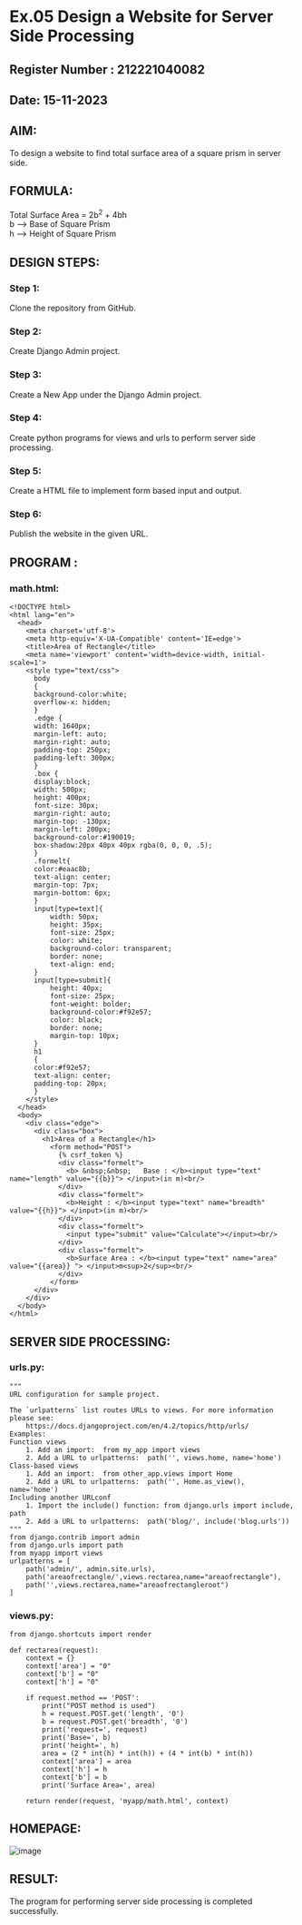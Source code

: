 # Ex.05 Design a Website for Server Side Processing
## Register Number : 212221040082
## Date: 15-11-2023

## AIM:
To design a website to find total surface area of a square prism in server side. 

## FORMULA:
Total Surface Area = 2b<sup>2</sup> + 4bh
<br>b --> Base of Square Prism
<br>h --> Height of Square Prism

## DESIGN STEPS:

### Step 1:
Clone the repository from GitHub.

### Step 2:
Create Django Admin project.

### Step 3:
Create a New App under the Django Admin project.

### Step 4:
Create python programs for views and urls to perform server side processing.

### Step 5:
Create a HTML file to implement form based input and output.

### Step 6:
Publish the website in the given URL.

## PROGRAM :

### math.html:
```
<!DOCTYPE html>
<html lang="en">
  <head>
    <meta charset='utf-8'>
    <meta http-equiv='X-UA-Compatible' content='IE=edge'>
    <title>Area of Rectangle</title>
    <meta name='viewport' content='width=device-width, initial-scale=1'>
    <style type="text/css">
      body 
      {
      background-color:white;
      overflow-x: hidden;
      }
      .edge {
      width: 1640px;
      margin-left: auto;
      margin-right: auto;
      padding-top: 250px;
      padding-left: 300px;
      }
      .box {
      display:block;
      width: 500px;
      height: 400px;
      font-size: 30px;
      margin-right: auto;
      margin-top: -130px;
      margin-left: 200px;
      background-color:#190019;
      box-shadow:20px 40px 40px rgba(0, 0, 0, .5);
      }
      .formelt{
      color:#eaac8b;
      text-align: center;
      margin-top: 7px;
      margin-bottom: 6px;
      }
      input[type=text]{
          width: 50px;
          height: 35px;
          font-size: 25px;
          color: white;
          background-color: transparent;
          border: none;
          text-align: end;
      }
      input[type=submit]{
          height: 40px;
          font-size: 25px;
          font-weight: bolder;
          background-color:#f92e57;
          color: black;
          border: none;
          margin-top: 10px;
      }
      h1
      {
      color:#f92e57;
      text-align: center;
      padding-top: 20px;
      }
    </style>
  </head>
  <body>
    <div class="edge">
      <div class="box">
        <h1>Area of a Rectangle</h1>
          <form method="POST">
            {% csrf_token %}
            <div class="formelt">
              <b> &nbsp;&nbsp;   Base : </b><input type="text" name="length" value="{{b}}"> </input>(in m)<br/>
            </div>
            <div class="formelt">
              <b>Height : </b><input type="text" name="breadth" value="{{h}}"> </input>(in m)<br/>
            </div>
            <div class="formelt">
              <input type="submit" value="Calculate"></input><br/>
            </div>
            <div class="formelt">
              <b>Surface Area : </b><input type="text" name="area" value="{{area}} "> </input>m<sup>2</sup><br/>
            </div>
          </form>
      </div>
    </div>
  </body>
</html>
```
## SERVER SIDE PROCESSING:

### urls.py:
```
"""
URL configuration for sample project.

The `urlpatterns` list routes URLs to views. For more information please see:
    https://docs.djangoproject.com/en/4.2/topics/http/urls/
Examples:
Function views
    1. Add an import:  from my_app import views
    2. Add a URL to urlpatterns:  path('', views.home, name='home')
Class-based views
    1. Add an import:  from other_app.views import Home
    2. Add a URL to urlpatterns:  path('', Home.as_view(), name='home')
Including another URLconf
    1. Import the include() function: from django.urls import include, path
    2. Add a URL to urlpatterns:  path('blog/', include('blog.urls'))
"""
from django.contrib import admin
from django.urls import path
from myapp import views
urlpatterns = [
    path('admin/', admin.site.urls),
    path('areaofrectangle/',views.rectarea,name="areaofrectangle"),
    path('',views.rectarea,name="areaofrectangleroot")
]

```

### views.py:
```
from django.shortcuts import render

def rectarea(request):
    context = {}
    context['area'] = "0"
    context['b'] = "0"
    context['h'] = "0"

    if request.method == 'POST':
        print("POST method is used")
        h = request.POST.get('length', '0')
        b = request.POST.get('breadth', '0')
        print('request=', request)
        print('Base=', b)
        print('height=', h)
        area = (2 * int(h) * int(h)) + (4 * int(b) * int(h))
        context['area'] = area
        context['h'] = h
        context['b'] = b
        print('Surface Area=', area)

    return render(request, 'myapp/math.html', context)

```

## HOMEPAGE:

![image](https://github.com/keerthysesha/MathServer/assets/125575936/f0d70c24-94d7-4e05-b05a-77c9f6f96d33)


## RESULT:
The program for performing server side processing is completed successfully.
